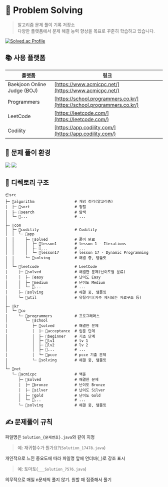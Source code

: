 # 🧠 Problem Solving

> 알고리즘 문제 풀이 기록 저장소  
> 다양한 플랫폼에서 문제 해결 능력 향상을 목표로 꾸준히 학습하고 있습니다.

[![Solved.ac Profile](http://mazassumnida.wtf/api/v2/generate_badge?boj=dntjrvv)](https://solved.ac/사용자아이디)

## 📚 사용 플랫폼

| 플랫폼 | 링크 |
|--------|------|
| Baekjoon Online Judge (BOJ) | [https://www.acmicpc.net/](https://www.acmicpc.net/) |
| Programmers | [https://school.programmers.co.kr/](https://school.programmers.co.kr/) |
| LeetCode | [https://leetcode.com/](https://leetcode.com/) |
| Codility | [https://app.codility.com/](https://app.codility.com/) |

## 🧩 문제 풀이 환경
<div align="left">
  <img src="https://img.shields.io/badge/IntelliJ_IDEA-2C2C2C?style=for-the-badge&logo=intellijidea&logoColor=white"/>
  <img src="https://img.shields.io/badge/Open_JDK-11-%23E94E32?style=for-the-badge&logo=openjdk&logoColor=white"/>
</div>

## 📁 디렉토리 구조
```
📦src
├─ 📁algorithm                  # 개념 정리(알고리즘)
│  ├─ 📁sort                    # 정렬
│  ├─ 📁search                  # 탐색
│  └─ 📁...                     # ...
│
├─ 📁com
│  ├─ 📁codility                # Codility
│  │  └─ 📁app
│  │     ├─ 📁solved            # 풀이 완료
│  │     │  ├─ 📁lesson1        # lesson 1 - Iterations
│  │     │  ├─ 📁...            # ...
│  │     │  └─ 📁lesson17       # lesson 17 - Dynamic Programming
│  │     └─ 📁solving           # 해결 중, 템플릿
│  │
│  └─ 📁leetcode                # LeetCode
│     ├─ 📁solved               # 해결한 문제(난이도별 분류)
│     │  ├─ 📁easy              # 난이도 Easy
│     │  ├─ 📁medium            # 난이도 Medium
│     │  └─ 📁...               # ...
│     ├─ 📁solving              # 해결 중, 템플릿
│     └─ 📁util                 # 유틸리티(자주 제시되는 자료구조 등)
│
├─ 📁kr
│  └─ 📁co
│     └─ 📁programmers          # 프로그래머스
│        └─ 📁school
│           ├─ 📁solved         # 해결한 문제
│           │  ├─ 📁acceptance  # 입문 단계
│           │  ├─ 📁beginner    # 기초 단계
│           │  ├─ 📁lv1         # lv 1
│           │  ├─ 📁lv2         # lv 2
│           │  ├─ 📁...         # ...
│           │  └─ 📁pcce        # pcce 기출 문제
│           └─ 📁solving        # 해결 중, 템플릿
│
└─ 📁net
   └─ 📁acmicpc                 # 백준
      ├─ 📁solved               # 해결한 문제
      │  ├─ 📁bronze            # 난이도 Bronze
      │  ├─ 📁silver            # 난이도 Silver
      │  ├─ 📁gold              # 난이도 Gold
      │  └─ 📁...               # ...
      └─ 📁solving              # 해결 중, 템플릿
```

## ✍️ 문제풀이 규칙
파일명은 `Solution_{문제번호}.java`와 같이 지정  
> 예: 재귀함수가 뭔가요?(`Solution_17478.java`)

개인적으로 느낀 중요도에 따라 파일명 앞에 언더바(`_`)로 강조 표시  
> 예: 토마토(`___Solution_7576.java`)

의무적으로 매일 n문제씩 풀지 않기. 원할 때 집중해서 풀기
